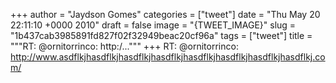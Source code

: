 
+++
author = "Jaydson Gomes"
categories = ["tweet"]
date = "Thu May 20 22:11:10 +0000 2010"
draft = false
image = "{TWEET_IMAGE}"
slug = "1b437cab3985891fd827f02f32949beac20cf96a"
tags = ["tweet"]
title = """RT: @ornitorrinco: http:/..."""
+++
RT: @ornitorrinco: http://www.asdflkjhasdflkjhasdflkjhasdflkjhasdflkjhasdflkjhasdflkjhasdflkj.com/
